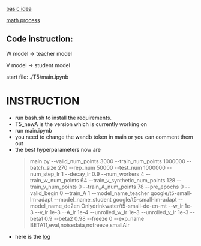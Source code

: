 
[basic idea](https://github.com/KevinZhoutianyi/Self-teaching-for-machine-translation/blob/main/ref/MT_self_teaching.pdf)

[math process](https://github.com/KevinZhoutianyi/Self-teaching-for-machine-translation/blob/main/ref/mt_math_withlambda.pdf)

## Code instruction:
W model -> teacher model

V model -> student model

start file: ./T5/main.ipynb

# INSTRUCTION
- run bash.sh to install the requirements.
- T5_newA is the version which is currently working on
- run main.ipynb
- you need to change the wandb token in main or you can comment them out
- the best hyperparameters now are 
  >main.py --valid_num_points 3000 --train_num_points 1000000 --batch_size 270 --rep_num 50000 --test_num 1000000 --num_step_lr 1 --decay_lr 0.9 --num_workers 4 --train_w_num_points 64 --train_v_synthetic_num_points 128 --train_v_num_points 0 --train_A_num_points 78 --pre_epochs 0 --valid_begin 0 --train_A 1 --model_name_teacher google/t5-small-lm-adapt --model_name_student google/t5-small-lm-adapt --model_name_de2en Onlydrinkwater/t5-small-de-en-mt --w_lr 1e-3 --v_lr 1e-3 --A_lr 1e-4 --unrolled_w_lr 1e-3 --unrolled_v_lr 1e-3 --beta1 0.9 --beta2 0.98 --freeze 0 --exp_name BETA11,eval,noisedata,nofreeze,smallAlr
- here is the [log](https://wandb.ai/onlydrinkwater/Selftraining/runs/1pi3rin8/overview?workspace=user-onlydrinkwater)

